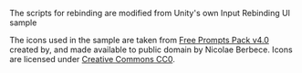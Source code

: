 

The scripts for rebinding are modified from Unity's own Input Rebinding UI sample

The icons used in the sample are taken from [Free Prompts Pack v4.0](https://opengameart.org/content/free-keyboard-and-controllers-prompts-pack) created by, and made available to public domain by Nicolae Berbece.
 Icons are licensed under [Creative Commons CC0](https://creativecommons.org/publicdomain/zero/1.0/).
